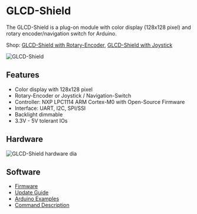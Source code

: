 # GLCD-Shield
The GLCD-Shield is a plug-on module with color display (128x128 pixel) and rotary encoder/navigation switch for Arduino.

Shop:
[GLCD-Shield with Rotary-Encoder](http://www.watterott.com/en/Arduino-GLCD-Shield), 
[GLCD-Shield with Joystick](http://www.watterott.com/en/Arduino-GLCD-Shield-Joystick)

![GLCD-Shield](https://raw.github.com/watterott/GLCD-Shield/master/img/glcd-shield.jpg)


## Features
* Color display with 128x128 pixel
* Rotary-Encoder or Joystick / Navigation-Switch
* Controller: NXP LPC1114 ARM Cortex-M0 with Open-Source Firmware
* Interface: UART, I2C, SPI/SSI
* Backlight dimmable
* 3.3V - 5V tolerant IOs


## Hardware
![GLCD-Shield hardware dia](https://raw.github.com/watterott/GLCD-Shield/master/img/hw_dia.png)


## Software
* [Firmware](https://github.com/watterott/MI0283QT-Adapter/tree/master/fw)
* [Update Guide](https://github.com/watterott/MI0283QT-Adapter/tree/master/fw/update_guide)
* [Arduino Examples](https://github.com/watterott/MI0283QT-Adapter/tree/master/fw/examples)
* [Command Description](https://github.com/watterott/MI0283QT-Adapter/tree/master/fw/docu)
